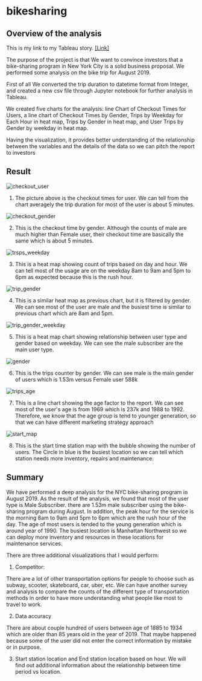 # bikesharing

## Overview of the analysis

This is my link to my Tableau story. [[Link]](https://public.tableau.com/app/profile/eric.cheuk.him.ng/viz/Module_14_challenge_16541184852790/Storyforanalysis)

The purpose of the project is that We want to convince investors that a bike-sharing program in New York City is a solid business proposal. We performed some analysis on the bike trip for August 2019.

First of all We converted the trip duration to datetime format from Integer, and created a new csv file through Jupyter notebook for further analysis in Tableau.

We created five charts for the analysis: line Chart of Checkout Times for Users, a line chart of Checkout Times by Gender, Trips by Weekday for Each Hour in heat map, Trips by Gender in heat map, and User Trips by Gender by weekday in heat map.

Having the visualization, it provides better understanding of the relationship between the variables and the details of the data so we can pitch the report to investors

## Result

![checkout_user](https://user-images.githubusercontent.com/100378319/171763221-0f2d9bca-5096-4360-b468-dde828f4fa7d.png)

1. The picture above is the checkout times for user. We can tell from the chart averagely the trip duration for most of the user is about 5 minutes.


![checkout_gender](https://user-images.githubusercontent.com/100378319/171763231-7fcff93f-5553-49be-8097-3eea57b8596f.png)

2. This is the checkout time by gender. Although the counts of male are much higher than Female user, their checkout time are basically the same which is about 5 minutes.


![trsps_weekday](https://user-images.githubusercontent.com/100378319/171763243-fd714344-5088-45a6-857b-4bdeca5fe4e5.png)

3. This is a heat map showing count of trips based on day and hour. We can tell most of the usage are on the weekday 8am to 9am and 5pm to 6pm as expected because this is the rush hour.


![trip_gender](https://user-images.githubusercontent.com/100378319/171763252-1780767a-84cb-4bb7-9ef7-b5157d6daa82.png)

4. This is a similar heat map as previous chart, but it is filtered by gender. We can see most of the user are male and the busiest time is similar to previous chart which are 8am and 5pm.


![trip_gender_weekday](https://user-images.githubusercontent.com/100378319/171763267-a5086f1d-f29b-4008-96bd-89a475be4bc2.png)

5. This is a heat map chart showing relationship between user type and gender based on weekday. We can see the male subscriber are the main user type.


![gender](https://user-images.githubusercontent.com/100378319/171763285-80e21107-01ae-4f1e-86f4-f482f500280d.png)

6. This is the trips counter by gender. We can see male is the main gender of users which is 1.53m versus Female user 588k 


![trips_age](https://user-images.githubusercontent.com/100378319/171763292-d56c39ce-ff38-48a0-8548-895d77596964.png)

7. This is a line chart showing the age factor to the report. We can see most of the user's age is from 1969 which is 237k and 1988 to 1992. Therefore, we know that the age group is tend to younger generation, so that we can have different marketing strategy approach



![start_map](https://user-images.githubusercontent.com/100378319/171763308-eeebfb13-e034-4b61-90d3-23176c732237.png)

8. This is the start time station map with the bubble showing the number of users. The Circle in blue is the busiest location so we can tell which station needs more inventory, repairs and maintenance.


## Summary 

We have performed a deep analysis for the NYC bike-sharing program in August 2019. As the result of the analysis, we found that most of the user type is Male Subscriber. there are 1.53m male subscriber using the bike-sharing program during August. In addition, the peak hour for the service is the morning 8am to 9am and 5pm to 6pm which are the rush hour of the day. The age of most users is tended to the young generation which is around year of 1990. The busiest location is Manhattan Northwest so we can deploy more inventory and resources in these locations for maintenance services.

There are three additional visualizations that I would perform:

1. Competitor:

There are a lot of other transportation options for people to choose such as subway, scooter, skateboard, car, uber, etc. We can have another survey and analysis to compare the counts of the different type of transportation methods in order to have more understanding what people like most to travel to work.

2. Data accuracy

There are about couple hundred of users between age of 1885 to 1934 which are older than 85 years old in the year of 2019. That maybe happened because some of the user did not enter the correct information by mistake or in purpose.

3. Start station location and End station location based on hour. We will find out additional information about the relationship between time period vs location.





